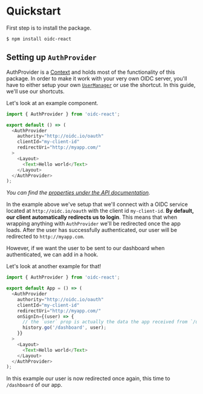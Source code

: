 # Quickstart

First step is to install the package.

```shell
$ npm install oidc-react
```

## Setting up `AuthProvider`

AuthProvider is a [Context](https://reactjs.org/docs/context.html) and holds most of the functionality of this package. In order to make it work with your very own OIDC server, you'll have to either setup your own [`UserManager`](https://authts.github.io/oidc-client-ts/classes/UserManager.html) or use the shortcut. In this guide, we'll use our shortcuts.

Let's look at an example component.

```typescript
import { AuthProvider } from 'oidc-react';

export default () => (
  <AuthProvider
    authority="http://oidc.io/oauth"
    clientId="my-client-id"
    redirectUri="http://myapp.com/"
  >
    <Layout>
      <Text>Hello world</Text>
    </Layout>
  </AuthProvider>
);
```

_You can find the [properties under the API documentation](../docs/interfaces/authproviderprops.md)._

In the example above we've setup that we'll connect with a OIDC service located at `http://oidc.io/oauth` with the client id `my-client-id`. **By default, our client automatically redirects us to login**. This means that when wrapping anything with `AuthProvider` we'll be redirected once the app loads. After the user has successfully authenticated, our user will be redirected
to `http://myapp.com`.

However, if we want the user to be sent to our dashboard when authenticated, we can add in a hook.

Let's look at another example for that!

```typescript
import { AuthProvider } from 'oidc-react';

export default App = () => (
  <AuthProvider
    authority="http://oidc.io/oauth"
    clientId="my-client-id"
    redirectUri="http://myapp.com/"
    onSignIn={(user) => {
      // the `user` prop is actually the data the app received from `/userinfo` endpoint.
      history.go('/dashboard', user);
    }}
  >
    <Layout>
      <Text>Hello world</Text>
    </Layout>
  </AuthProvider>
);
```

In this example our user is now redirected once again, this time to `/dashboard` of our app.
